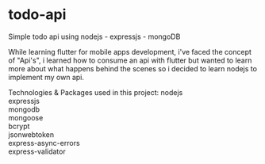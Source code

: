 # todo-api
Simple todo api using nodejs - expressjs - mongoDB

While learning flutter for mobile apps development, i've faced the concept of "Api's", i learned how to consume an api with flutter but wanted to learn more about what happens behind the scenes so i decided to learn nodejs to implement my own api.

Technologies & Packages used in this project:
nodejs <br />
expressjs <br />
mongodb <br />
mongoose <br />
bcrypt <br />
jsonwebtoken <br />
express-async-errors <br />
express-validator

